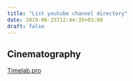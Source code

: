 ```yaml
---
title: "List youtube channel directory"
date: 2019-06-25T12:44:35+03:00
draft: false
---
```




## Cinematography
[Timelab.pro](https://www.youtube.com/channel/UC6zl_U-HEajk9JSHkuTlaZQ)

